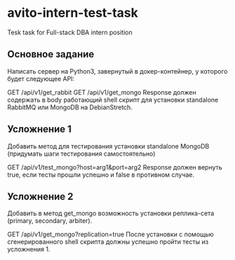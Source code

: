 # avito-intern-test-task
Tesk task for Full-stack DBA intern position

## Основное задание
Написать сервер на Python3, завернутый в докер-контейнер, у которого будет следующее API:

GET /api/v1/get_rabbit
GET /api/v1/get_mongo
Response должен содержать в body работающий shell скрипт для установки standalone RabbitMQ или MongoDB на DebianStretch.

## Усложнение 1
Добавить метод для тестирования установки standalone MongoDB (придумать шаги тестирования самостоятельно)

GET /api/v1/test_mongo?host=arg1&port=arg2
Response должен вернуть true, если тесты прошли успешно и false в противном случае.

## Усложнение 2
Добавить в метод get_mongo возможность установки реплика-сета (primary, secondary, arbiter).

GET /api/v1/get_mongo?replication=true
После установки с помощью сгенерированного shell скрипта должны успешно пройти тесты из усложнения 1.

